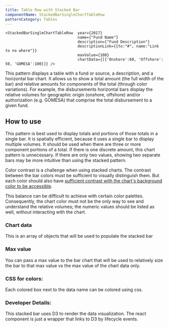 ```yaml
---
title: Table Row with Stacked Bar
componentName: StackedBarSingleChartTableRow
patternCategory: Tables
---
```


```
<StackedBarSingleChartTableRow 	year={2017}
			            		name={"Fund Name"}
			            		description={"Fund Description"} 
			            		descriptionLink={{to:"#", name:"Link to no where"}}
			            		maxValue={100}
			            		chartData={[{'Onshore':60, 'Offshore': 50, 'GOMESA':100}]} />
```

This pattern displays a table with a fund or source, a description, and a horizontal bar chart. It allows us to show a total amount (the full width of the bar) and relative amounts for components of the total (through color variations). For example, the disbursements horizontal bars display the relative volumes for geographic origin (onshore, offshore) and/or authorization (e.g. GOMESA) that comprise the total disbursement to a given fund.

## How to use
This pattern is best used to display totals and portions of those totals in a single bar. It is spatially efficient, because it uses a single bar to display multiple volumes. It should be used when there are three or more component portions of a total. If there is one discrete amount, this chart pattern is unnecessary. If there are only two values, showing two separate bars may be more intuitive than using the stacked pattern. 

Color contrast is a challenge when using stacked charts. The contrast between the bar colors must be sufficient to visually distinguish them. But each color should also have [sufficient contrast with the chart's background color to be accessible](https://webaim.org/resources/contrastchecker/). 

This balance can be difficult to achieve with certain color palettes. Consequently, the chart color must not be the only way to see and understand the relative volumes; the numeric values should be listed as well, without interacting with the chart. 

### Chart data
This is an array of objects that will be used to populate the stacked bar

### Max value
You can pass a max value to the bar chart that will be used to relatively size the bar to that max value vs the max value of the chart data only.

### CSS for colors:
Each colored box next to the data name can be colored using css.

### Developer Details:
This stacked bar uses D3 to render the data visualization. The react component is just a wrapper that links to D3 by lifecycle events. 